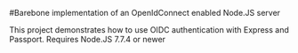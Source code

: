 #Barebone implementation of an OpenIdConnect enabled Node.JS server

This project demonstrates how to use OIDC authentication with Express and Passport. Requires Node.JS 7.7.4 or newer
